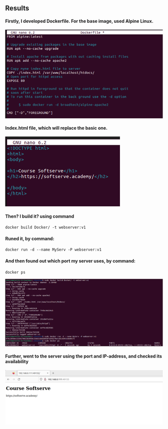 Results
---
#### Firstly, I developed Dockerfile. For the base image, used Alpine Linux.
![im1](https://github.com/tolikshewchuk/DevOps2022/blob/main/Docker/images/1.png)

#### Index.html file, which will replace the basic one.
![im2](https://github.com/tolikshewchuk/DevOps2022/blob/main/Docker/images/2.png)

#### Then? I build it? using command
```
docker build Docker/ -t webserver:v1
```
#### Runed it, by command:
```
docker run -d --name MyServ -P webserver:v1
```
#### And then found out which port my server uses, by command:
```
docker ps
```
![im3](https://github.com/tolikshewchuk/DevOps2022/blob/main/Docker/images/3.png)

#### Further, went to the server using the port and IP-address, and checked its availability

![im4](https://github.com/tolikshewchuk/DevOps2022/blob/main/Docker/images/4.png)

